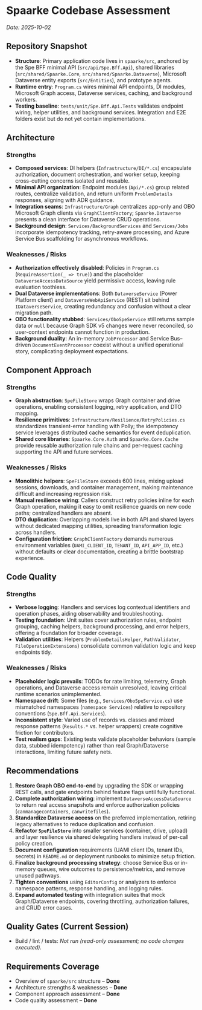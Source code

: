 # Spaarke Codebase Assessment

_Date: 2025-10-02_

## Repository Snapshot
- **Structure**: Primary application code lives in `spaarke/src`, anchored by the Spe BFF minimal API (`src/api/Spe.Bff.Api`), shared libraries (`src/shared/Spaarke.Core`, `src/shared/Spaarke.Dataverse`), Microsoft Dataverse entity exports (`src/Entities`), and prototype agents.
- **Runtime entry**: `Program.cs` wires minimal API endpoints, DI modules, Microsoft Graph access, Dataverse services, caching, and background workers.
- **Testing baseline**: `tests/unit/Spe.Bff.Api.Tests` validates endpoint wiring, helper utilities, and background services. Integration and E2E folders exist but do not yet contain implementations.

## Architecture
### Strengths
- **Composed services**: DI helpers (`Infrastructure/DI/*.cs`) encapsulate authorization, document orchestration, and worker setup, keeping cross-cutting concerns isolated and reusable.
- **Minimal API organization**: Endpoint modules (`Api/*.cs`) group related routes, centralize validation, and return uniform `ProblemDetails` responses, aligning with ADR guidance.
- **Integration seams**: `Infrastructure/Graph` centralizes app-only and OBO Microsoft Graph clients via `GraphClientFactory`; `Spaarke.Dataverse` presents a clean interface for Dataverse CRUD operations.
- **Background design**: `Services/BackgroundServices` and `Services/Jobs` incorporate idempotency tracking, retry-aware processing, and Azure Service Bus scaffolding for asynchronous workflows.

### Weaknesses / Risks
- **Authorization effectively disabled**: Policies in `Program.cs` (`RequireAssertion(_ => true)`) and the placeholder `DataverseAccessDataSource` yield permissive access, leaving rule evaluation toothless.
- **Dual Dataverse implementations**: Both `DataverseService` (Power Platform client) and `DataverseWebApiService` (REST) sit behind `IDataverseService`, creating redundancy and confusion without a clear migration path.
- **OBO functionality stubbed**: `Services/OboSpeService` still returns sample data or `null` because Graph SDK v5 changes were never reconciled, so user-context endpoints cannot function in production.
- **Background duality**: An in-memory `JobProcessor` and Service Bus–driven `DocumentEventProcessor` coexist without a unified operational story, complicating deployment expectations.

## Component Approach
### Strengths
- **Graph abstraction**: `SpeFileStore` wraps Graph container and drive operations, enabling consistent logging, retry application, and DTO mapping.
- **Resilience primitives**: `Infrastructure/Resilience/RetryPolicies.cs` standardizes transient-error handling with Polly; the idempotency service leverages distributed cache semantics for event deduplication.
- **Shared core libraries**: `Spaarke.Core.Auth` and `Spaarke.Core.Cache` provide reusable authorization rule chains and per-request caching supporting the API and future services.

### Weaknesses / Risks
- **Monolithic helpers**: `SpeFileStore` exceeds 600 lines, mixing upload sessions, downloads, and container management, making maintenance difficult and increasing regression risk.
- **Manual resilience wiring**: Callers construct retry policies inline for each Graph operation, making it easy to omit resilience guards on new code paths; centralized handlers are absent.
- **DTO duplication**: Overlapping models live in both API and shared layers without dedicated mapping utilities, spreading transformation logic across handlers.
- **Configuration friction**: `GraphClientFactory` demands numerous environment variables (`UAMI_CLIENT_ID`, `TENANT_ID`, `API_APP_ID`, etc.) without defaults or clear documentation, creating a brittle bootstrap experience.

## Code Quality
### Strengths
- **Verbose logging**: Handlers and services log contextual identifiers and operation phases, aiding observability and troubleshooting.
- **Testing foundation**: Unit suites cover authorization rules, endpoint grouping, caching helpers, background processing, and error helpers, offering a foundation for broader coverage.
- **Validation utilities**: Helpers (`ProblemDetailsHelper`, `PathValidator`, `FileOperationExtensions`) consolidate common validation logic and keep endpoints tidy.

### Weaknesses / Risks
- **Placeholder logic prevails**: TODOs for rate limiting, telemetry, Graph operations, and Dataverse access remain unresolved, leaving critical runtime scenarios unimplemented.
- **Namespace drift**: Some files (e.g., `Services/OboSpeService.cs`) use mismatched namespaces (`namespace Services`) relative to repository conventions (`Spe.Bff.Api.Services`).
- **Inconsistent style**: Varied use of records vs. classes and mixed response patterns (`Results.*` vs. helper wrappers) create cognitive friction for contributors.
- **Test realism gaps**: Existing tests validate placeholder behaviors (sample data, stubbed idempotency) rather than real Graph/Dataverse interactions, limiting future safety nets.

## Recommendations
1. **Restore Graph OBO end-to-end** by upgrading the SDK or wrapping REST calls, and gate endpoints behind feature flags until fully functional.
2. **Complete authorization wiring**: implement `DataverseAccessDataSource` to return real access snapshots and enforce authorization policies (`canmanagecontainers`, `canwritefiles`).
3. **Standardize Dataverse access** on the preferred implementation, retiring legacy alternatives to reduce duplication and confusion.
4. **Refactor `SpeFileStore`** into smaller services (container, drive, upload) and layer resilience via shared delegating handlers instead of per-call policy creation.
5. **Document configuration** requirements (UAMI client IDs, tenant IDs, secrets) in `README.md` or deployment runbooks to minimize setup friction.
6. **Finalize background processing strategy**: choose Service Bus or in-memory queues, wire outcomes to persistence/metrics, and remove unused pathways.
7. **Tighten conventions** using `EditorConfig` or analyzers to enforce namespace patterns, response handling, and logging rules.
8. **Expand automated testing** with integration suites that mock Graph/Dataverse endpoints, covering throttling, authorization failures, and CRUD error cases.

## Quality Gates (Current Session)
- Build / lint / tests: _Not run (read-only assessment; no code changes executed)._ 

## Requirements Coverage
- Overview of `spaarke/src` structure – **Done**
- Architecture strengths & weaknesses – **Done**
- Component approach assessment – **Done**
- Code quality assessment – **Done**